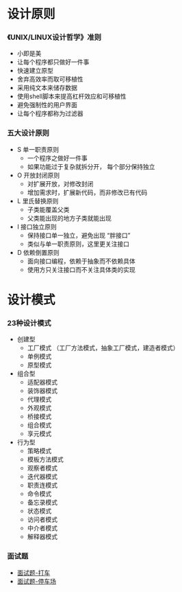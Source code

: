 # 设计原则
### 《UNIX/LINUX设计哲学》准则
- 小即是美
- 让每个程序都只做好一件事
- 快速建立原型
- 舍弃高效率而取可移植性
- 采用纯文本来储存数据
- 使用shell脚本来提高杠杆效应和可移植性
- 避免强制性的用户界面
- 让每个程序都称为过滤器
### 五大设计原则
- S 单一职责原则
    - 一个程序之做好一件事
    - 如果功能过于复杂就拆分开， 每个部分保持独立
- O 开放封闭原则
    - 对扩展开放，对修改封闭
    - 增加需求时，扩展新代码，而非修改已有代码
- L 里氏替换原则
    - 子类能覆盖父类
    - 父类能出现的地方子类就能出现
- I 接口独立原则
    - 保持接口单一独立，避免出现 “胖接口”
    - 类似与单一职责原则，这里更关注接口
- D 依赖倒置原则
    - 面向接口编程，依赖于抽象而不依赖具体
    - 使用方只关注接口而不关注具体类的实现


# 设计模式
### 23种设计模式
- 创建型
    - 工厂模式 （工厂方法模式，抽象工厂模式，建造者模式）
    - 单例模式
    - 原型模式
- 组合型
    - 适配器模式
    - 装饰器模式
    - 代理模式
    - 外观模式
    - 桥接模式
    - 组合模式
    - 享元模式
- 行为型
    - 策略模式
    - 模板方法模式
    - 观察者模式
    - 迭代器模式
    - 职责连模式
    - 命令模式
    - 备忘录模式
    - 状态模式
    - 访问者模式
    - 中介者模式
    - 解释器模式
### 面试题
- [面试题-打车](https://github.com/liao123-git/Design_Pattern/blob/main/%E8%AE%BE%E8%AE%A1%E5%8E%9F%E5%88%99/src/question1.js "简单")
- [面试题-停车场](https://github.com/liao123-git/Design_Pattern/blob/main/%E8%AE%BE%E8%AE%A1%E5%8E%9F%E5%88%99/src/question2.js "困难")
